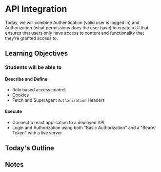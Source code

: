 # API Integration

Today, we will combine Authentication (valid user is logged in) and Authorization (what permissions does the user have) to create a UI that ensures that users only have access to content and functionality that they're granted access to.

## Learning Objectives

### Students will be able to

#### Describe and Define

- Role based access control
- Cookies
- Fetch and Superagent `Authorization` Headers

#### Execute

- Connect a react application to a deployed API
- Login and Authorization using both "Basic Authorization" and a "Bearer Token" with a live server

## Today's Outline

<!-- To Be Completed By Instructor -->

## Notes
